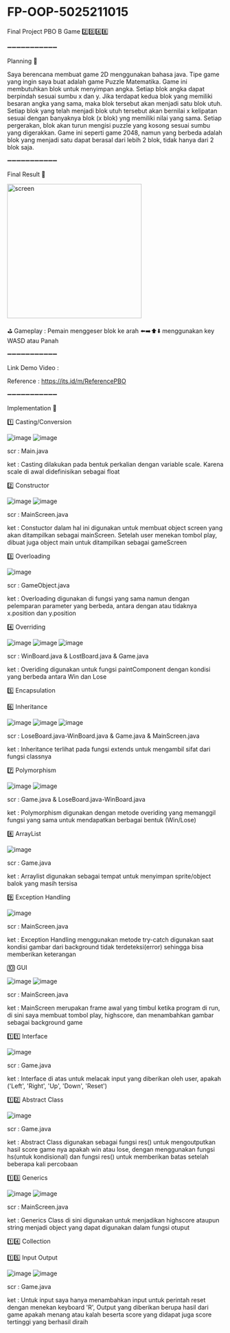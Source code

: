 # FP-OOP-5025211015
Final Project PBO B
Game 2️⃣0️⃣4️⃣8️⃣

➖➖➖➖➖➖➖➖➖➖➖

Planning 🔽
 
Saya berencana membuat game 2D menggunakan bahasa java. Tipe game yang ingin saya buat adalah game Puzzle Matematika. Game ini membutuhkan blok untuk menyimpan angka. Setiap blok angka dapat berpindah sesuai sumbu x dan y. Jika terdapat kedua blok yang memiliki besaran angka yang sama, maka blok tersebut akan menjadi satu blok utuh. Setiap blok yang telah menjadi blok utuh tersebut akan bernilai x kelipatan sesuai dengan banyaknya blok (x blok) yng memiliki nilai yang sama. Setiap pergerakan, blok akan turun mengisi puzzle yang kosong sesuai sumbu yang digerakkan. Game ini seperti game 2048, namun yang berbeda adalah blok yang menjadi satu dapat berasal dari lebih 2 blok, tidak hanya dari 2 blok saja.
 
➖➖➖➖➖➖➖➖➖➖➖
 
Final Result 🔽

 
<img width="313" alt="screen" src="https://user-images.githubusercontent.com/114115721/207231453-933aa7bf-ebd7-437e-b1f3-6083e575c9dd.png">

⛳ Gameplay : Pemain menggeser blok ke arah ⬅️➡️⬆️⬇️ menggunakan key WASD atau Panah

➖➖➖➖➖➖➖➖➖➖➖

Link Demo Video :

Reference       : https://its.id/m/ReferencePBO
 
➖➖➖➖➖➖➖➖➖➖➖

Implementation 🔽


1️⃣ Casting/Conversion

![image](https://user-images.githubusercontent.com/114115721/207232676-6576b254-8708-4157-8a24-ac476c97ee54.png)
![image](https://user-images.githubusercontent.com/114115721/207232884-4d9e7c52-53fc-4c99-b3cf-26ed88d587a7.png)

scr : Main.java

ket : Casting dilakukan pada bentuk perkalian dengan variable scale. Karena scale di awal didefinisikan sebagai float
 
 
2️⃣ Constructor

![image](https://user-images.githubusercontent.com/114115721/207237959-44ac7dc6-bf4c-4bb1-bdbf-d405c25422a6.png)
![image](https://user-images.githubusercontent.com/114115721/207238017-56348cb7-e5aa-404d-91db-52414c9e1343.png)

scr : MainScreen.java

ket : Constuctor dalam hal ini digunakan untuk membuat object screen yang akan ditampilkan sebagai mainScreen. Setelah user menekan tombol play, dibuat juga object main untuk ditampilkan sebagai gameScreen


3️⃣ Overloading

![image](https://user-images.githubusercontent.com/114115721/207233798-7806d333-711d-4b9b-afcf-1ed22f4a5b1e.png)

scr : GameObject.java

ket : Overloading digunakan di fungsi yang sama namun dengan pelemparan parameter yang berbeda, antara dengan atau tidaknya x.position dan y.position


4️⃣ Overriding

 ![image](https://user-images.githubusercontent.com/114115721/207233305-ac45477b-5f42-4647-b3c1-f764415a7f47.png)
![image](https://user-images.githubusercontent.com/114115721/207233359-6d40af57-8b28-4648-8cd8-1c0bf6a9a9e5.png)
![image](https://user-images.githubusercontent.com/114115721/207233534-f9196b10-1b8e-4079-8402-47ec2f52d0ae.png)

scr : WinBoard.java & LostBoard.java & Game.java

ket : Overiding digunakan untuk fungsi paintComponent dengan kondisi yang berbeda antara Win dan Lose


5️⃣ Encapsulation


6️⃣ Inheritance

![image](https://user-images.githubusercontent.com/114115721/207234231-613f07ff-5ce7-4620-9c66-165ed3df1504.png)
![image](https://user-images.githubusercontent.com/114115721/207234286-549df800-4442-439b-977b-6af30dd25490.png)
![image](https://user-images.githubusercontent.com/114115721/207234523-5762f8be-4d24-442f-a5b5-bfbacd24238d.png)

scr : LoseBoard.java-WinBoard.java & Game.java & MainScreen.java

ket : Inheritance terlihat pada fungsi extends untuk mengambil sifat dari fungsi classnya


7️⃣ Polymorphism

![image](https://user-images.githubusercontent.com/114115721/207234629-f57ad8c6-030a-470c-9479-0fbc4ea979bd.png)
![image](https://user-images.githubusercontent.com/114115721/207234839-360a653d-8b49-4918-a3b6-ceec4238fa7d.png)

scr : Game.java & LoseBoard.java-WinBoard.java

ket : Polymorphism digunakan dengan metode overiding yang memanggil fungsi yang sama untuk mendapatkan berbagai bentuk (Win/Lose)


8️⃣ ArrayList

![image](https://user-images.githubusercontent.com/114115721/207234936-77fda2ca-df20-40de-b1f7-691a5e29844a.png)

scr : Game.java

ket : Arraylist digunakan sebagai tempat untuk menyimpan sprite/object balok yang masih tersisa


9️⃣ Exception Handling

![image](https://user-images.githubusercontent.com/114115721/207235110-8f0296a1-fc6d-4df1-8e02-f48bafd76b6a.png)

scr : MainScreen.java

ket : Exception Handling menggunakan metode try-catch digunakan saat kondisi gambar dari background tidak terdeteksi(error) sehingga bisa memberikan keterangan


🔟 GUI

![image](https://user-images.githubusercontent.com/114115721/207236796-5c80d0cf-6e2b-4722-9ed9-88efa0e7a953.png)
![image](https://user-images.githubusercontent.com/114115721/207236836-598d1be0-c0bf-4a0a-9b66-2876107da88b.png)

scr : MainScreen.java

ket : MainScreen merupakan frame awal yang timbul ketika program di run, di sini saya membuat tombol play, highscore, dan menambahkan gambar sebagai background game


1️⃣1️⃣ Interface

![image](https://user-images.githubusercontent.com/114115721/207237332-1faf9b15-d591-4888-b1ee-18a4cfc7dbab.png)

scr : Game.java

ket : Interface di atas untuk melacak input yang diberikan oleh user, apakah ('Left', 'Right', 'Up', 'Down', 'Reset')


1️⃣2️⃣ Abstract Class

![image](https://user-images.githubusercontent.com/114115721/207235295-518ecdd7-cfd2-4321-91a8-904bc4d31b25.png)

scr : Game.java

ket : Abstract Class digunakan sebagai fungsi res() untuk mengoutputkan hasil score game nya apakah win atau lose, dengan menggunakan fungsi hs(untuk kondisional) dan fungsi res() untuk memberikan batas setelah beberapa kali percobaan


1️⃣3️⃣ Generics

![image](https://user-images.githubusercontent.com/114115721/207235599-c8f493e5-9ace-485f-92d9-fc11eca06b1f.png)
![image](https://user-images.githubusercontent.com/114115721/207235777-0393f7db-4db7-45a2-b6e4-9efa0ee1a087.png)

scr : MainScreen.java

ket : Generics Class di sini digunakan untuk menjadikan highscore ataupun string menjadi object yang dapat digunakan dalam fungsi otuput


1️⃣4️⃣ Collection 


1️⃣5️⃣ Input Output 

![image](https://user-images.githubusercontent.com/114115721/207236157-cb52ac68-91c7-4c4a-b8c7-42f4806c175b.png)
![image](https://user-images.githubusercontent.com/114115721/207236241-1f10fecd-00c0-4b9e-8add-2fb2d8843431.png)

scr : Game.java

ket : Untuk input saya hanya menambahkan input untuk perintah reset dengan menekan keyboard 'R', Output yang diberikan berupa hasil dari game apakah menang atau kalah beserta score yang didapat juga score tertinggi yang berhasil diraih
